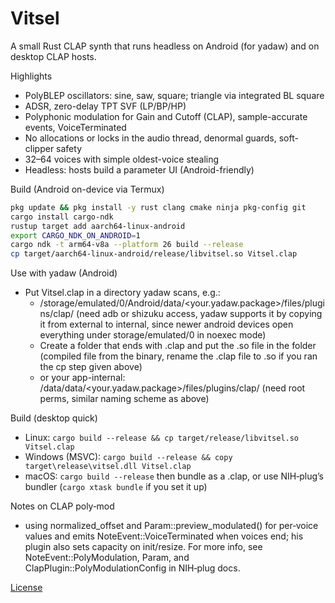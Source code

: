 # Vitsel

A small Rust CLAP synth that runs headless on Android (for yadaw) and on desktop CLAP hosts.

Highlights
- PolyBLEP oscillators: sine, saw, square; triangle via integrated BL square
- ADSR, zero-delay TPT SVF (LP/BP/HP)
- Polyphonic modulation for Gain and Cutoff (CLAP), sample-accurate events, VoiceTerminated
- No allocations or locks in the audio thread, denormal guards, soft-clipper safety
- 32–64 voices with simple oldest-voice stealing
- Headless: hosts build a parameter UI (Android-friendly)

Build (Android on-device via Termux)
```sh
pkg update && pkg install -y rust clang cmake ninja pkg-config git
cargo install cargo-ndk
rustup target add aarch64-linux-android
export CARGO_NDK_ON_ANDROID=1
cargo ndk -t arm64-v8a --platform 26 build --release
cp target/aarch64-linux-android/release/libvitsel.so Vitsel.clap
```

Use with yadaw (Android)
- Put Vitsel.clap in a directory yadaw scans, e.g.:
  - /storage/emulated/0/Android/data/<your.yadaw.package>/files/plugins/clap/ (need adb or shizuku access, yadaw supports it by copying it from external to internal, since newer android devices open everything under storage/emulated/0 in noexec mode)
  - Create a folder that ends with .clap and put the .so file in the folder (compiled file from the binary, rename the .clap file to .so if you ran the cp step given above)
  - or your app-internal: /data/data/<your.yadaw.package>/files/plugins/clap/ (need root perms, similar naming scheme as above)
<!-- - In yadaw, set additional plugin search paths if you added UI to configure them. -->

Build (desktop quick)
- Linux: `cargo build --release && cp target/release/libvitsel.so Vitsel.clap`
- Windows (MSVC): `cargo build --release && copy target\release\vitsel.dll Vitsel.clap`
- macOS: `cargo build --release` then bundle as a .clap, or use NIH‑plug’s bundler (`cargo xtask bundle` if you set it up)

Notes on CLAP poly‑mod
- using normalized_offset and Param::preview_modulated() for per‑voice values and emits NoteEvent::VoiceTerminated when voices end; his plugin also sets capacity on init/resize. For more info, see NoteEvent::PolyModulation, Param, and ClapPlugin::PolyModulationConfig in NIH‑plug docs.

[License](LICENSE)
